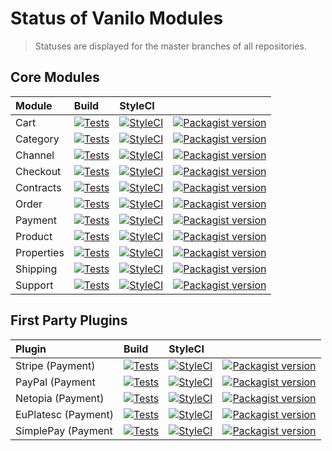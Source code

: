 # Status of Vanilo Modules

> Statuses are displayed for the master branches of all repositories.

## Core Modules

| Module     | Build                                                                                                                                                                                 | StyleCI                                                                                                   |                                                                                                                                                      |
|:-----------|:--------------------------------------------------------------------------------------------------------------------------------------------------------------------------------------|:----------------------------------------------------------------------------------------------------------|:-----------------------------------------------------------------------------------------------------------------------------------------------------|
| Cart       | [![Tests](https://img.shields.io/github/workflow/status/vanilophp/cart/tests/master?style=flat-square)](https://github.com/vanilophp/cart/actions?query=workflow%3Atests)             | [![StyleCI](https://styleci.io/repos/108638279/shield?branch=master)](https://styleci.io/repos/108638279) | [![Packagist version](https://img.shields.io/packagist/v/vanilo/cart.svg?style=flat-square)](https://packagist.org/packages/vanilo/cart)             |
| Category   | [![Tests](https://img.shields.io/github/workflow/status/vanilophp/category/tests/master?style=flat-square)](https://github.com/vanilophp/category/actions?query=workflow%3Atests)     | [![StyleCI](https://styleci.io/repos/145992208/shield?branch=master)](https://styleci.io/repos/145992208) | [![Packagist version](https://img.shields.io/packagist/v/vanilo/category.svg?style=flat-square)](https://packagist.org/packages/vanilo/category)     |
| Channel    | [![Tests](https://img.shields.io/github/workflow/status/vanilophp/channel/tests/master?style=flat-square)](https://github.com/vanilophp/channel/actions?query=workflow%3Atests)       | [![StyleCI](https://styleci.io/repos/199554876/shield?branch=master)](https://styleci.io/repos/199554876) | [![Packagist version](https://img.shields.io/packagist/v/vanilo/channel.svg?style=flat-square)](https://packagist.org/packages/vanilo/channel)       |
| Checkout   | [![Tests](https://img.shields.io/github/workflow/status/vanilophp/checkout/tests/master?style=flat-square)](https://github.com/vanilophp/checkout/actions?query=workflow%3Atests)     | [![StyleCI](https://styleci.io/repos/109258256/shield?branch=master)](https://styleci.io/repos/109258256) | [![Packagist version](https://img.shields.io/packagist/v/vanilo/checkout.svg?style=flat-square)](https://packagist.org/packages/vanilo/checkout)     |
| Contracts  | [![Tests](https://img.shields.io/github/workflow/status/vanilophp/contracts/tests/master?style=flat-square)](https://github.com/vanilophp/contracts/actions?query=workflow%3Atests)   | [![StyleCI](https://styleci.io/repos/109375913/shield?branch=master)](https://styleci.io/repos/109375913) | [![Packagist version](https://img.shields.io/packagist/v/vanilo/contracts.svg?style=flat-square)](https://packagist.org/packages/vanilo/contracts)   |
| Order      | [![Tests](https://img.shields.io/github/workflow/status/vanilophp/order/tests/master?style=flat-square)](https://github.com/vanilophp/order/actions?query=workflow%3Atests)           | [![StyleCI](https://styleci.io/repos/112107112/shield?branch=master)](https://styleci.io/repos/112107112) | [![Packagist version](https://img.shields.io/packagist/v/vanilo/order.svg?style=flat-square)](https://packagist.org/packages/vanilo/order)           |
| Payment    | [![Tests](https://img.shields.io/github/workflow/status/vanilophp/payment/tests/master?style=flat-square)](https://github.com/vanilophp/payment/actions?query=workflow%3Atests)       | [![StyleCI](https://styleci.io/repos/228569768/shield?branch=master)](https://styleci.io/repos/228569768) | [![Packagist version](https://img.shields.io/packagist/v/vanilo/payment.svg?style=flat-square)](https://packagist.org/packages/vanilo/payment)       |
| Product    | [![Tests](https://img.shields.io/github/workflow/status/vanilophp/product/tests/master?style=flat-square)](https://github.com/vanilophp/product/actions?query=workflow%3Atests)       | [![StyleCI](https://styleci.io/repos/106089926/shield?branch=master)](https://styleci.io/repos/106089926) | [![Packagist version](https://img.shields.io/packagist/v/vanilo/product.svg?style=flat-square)](https://packagist.org/packages/vanilo/product)       |
| Properties | [![Tests](https://img.shields.io/github/workflow/status/vanilophp/properties/tests/master?style=flat-square)](https://github.com/vanilophp/properties/actions?query=workflow%3Atests) | [![StyleCI](https://styleci.io/repos/160932929/shield?branch=master)](https://styleci.io/repos/160932929) | [![Packagist version](https://img.shields.io/packagist/v/vanilo/properties.svg?style=flat-square)](https://packagist.org/packages/vanilo/properties) |
| Shipping   | [![Tests](https://img.shields.io/github/workflow/status/vanilophp/shipping/tests/master?style=flat-square)](https://github.com/vanilophp/shipping/actions?query=workflow%3Atests)     | [![StyleCI](https://styleci.io/repos/170979053/shield?branch=master)](https://styleci.io/repos/170979053) | [![Packagist version](https://img.shields.io/packagist/v/vanilo/shipping.svg?style=flat-square)](https://packagist.org/packages/vanilo/shipping)     |
| Support    | [![Tests](https://img.shields.io/github/workflow/status/vanilophp/support/tests/master?style=flat-square)](https://github.com/vanilophp/support/actions?query=workflow%3Atests)       | [![StyleCI](https://styleci.io/repos/109380309/shield?branch=master)](https://styleci.io/repos/109380309) | [![Packagist version](https://img.shields.io/packagist/v/vanilo/support.svg?style=flat-square)](https://packagist.org/packages/vanilo/support)       |

## First Party Plugins

| Plugin              | Build                                                                                                                                                                               | StyleCI                                                                                                   |                                                                                                                                                    |
|:--------------------|:------------------------------------------------------------------------------------------------------------------------------------------------------------------------------------|:----------------------------------------------------------------------------------------------------------|:---------------------------------------------------------------------------------------------------------------------------------------------------|
| Stripe (Payment)    | [![Tests](https://img.shields.io/github/workflow/status/vanilophp/stripe/tests/master?style=flat-square)](https://github.com/vanilophp/stripe/actions?query=workflow%3Atests)       | [![StyleCI](https://styleci.io/repos/348627499/shield?branch=master)](https://styleci.io/repos/348627499) | [![Packagist version](https://img.shields.io/packagist/v/vanilo/stripe.svg?style=flat-square)](https://packagist.org/packages/vanilo/stripe)       |
| PayPal (Payment     | [![Tests](https://img.shields.io/github/workflow/status/vanilophp/paypal/tests/master?style=flat-square)](https://github.com/vanilophp/paypal/actions?query=workflow%3Atests)       | [![StyleCI](https://styleci.io/repos/344426533/shield?branch=master)](https://styleci.io/repos/344426533) | [![Packagist version](https://img.shields.io/packagist/v/vanilo/paypal.svg?style=flat-square)](https://packagist.org/packages/vanilo/paypal)       |
| Netopia (Payment)   | [![Tests](https://img.shields.io/github/workflow/status/vanilophp/netopia/tests/master?style=flat-square)](https://github.com/vanilophp/netopia/actions?query=workflow%3Atests)     | [![StyleCI](https://styleci.io/repos/329267213/shield?branch=master)](https://styleci.io/repos/329267213) | [![Packagist version](https://img.shields.io/packagist/v/vanilo/netopia.svg?style=flat-square)](https://packagist.org/packages/vanilo/netopia)     |
| EuPlatesc (Payment) | [![Tests](https://img.shields.io/github/workflow/status/vanilophp/euplatesc/tests/master?style=flat-square)](https://github.com/vanilophp/euplatesc/actions?query=workflow%3Atests) | [![StyleCI](https://styleci.io/repos/230225749/shield?branch=master)](https://styleci.io/repos/230225749) | [![Packagist version](https://img.shields.io/packagist/v/vanilo/euplatesc.svg?style=flat-square)](https://packagist.org/packages/vanilo/euplatesc) |
| SimplePay (Payment  | [![Tests](https://img.shields.io/github/workflow/status/vanilophp/simplepay/tests/master?style=flat-square)](https://github.com/vanilophp/simplepay/actions?query=workflow%3Atests) | [![StyleCI](https://styleci.io/repos/346685869/shield?branch=master)](https://styleci.io/repos/346685869) | [![Packagist version](https://img.shields.io/packagist/v/vanilo/simplepay.svg?style=flat-square)](https://packagist.org/packages/vanilo/simplepay) |

